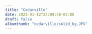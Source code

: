 ```yaml
---
title: "Cedarville"
date: 2023-01-12T23:04:48-05:00
draft: false
albumthumb: "cedarville/solid_bg.JPG"
---
```


